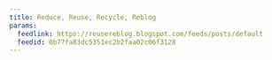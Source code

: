 ```yaml
---
title: Reduce, Reuse, Recycle, Reblog
params:
  feedlink: https://reusereblog.blogspot.com/feeds/posts/default
  feedid: 0b77fa83dc5351ec2b2faa02c06f3128
---
```

